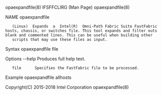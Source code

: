 
opaexpandfile(8)                                                                            IFSFFCLIRG (Man Page)                                                                            opaexpandfile(8)



NAME
       opaexpandfile



       (Linux)  Expands  a  Intel(R)  Omni-Path Fabric Suite FastFabric hosts, chassis, or switches file. This tool expands and filter outs blank and commented lines. This can be useful when building other
       scripts that may use these files as input.

Syntax
       opaexpandfile file

Options
       --help    Produces full help text.


       file      Specifies the FastFabric file to be processed.


Example
       opaexpandfile allhosts



Copyright(C) 2015-2018                                                                        Intel Corporation                                                                              opaexpandfile(8)
